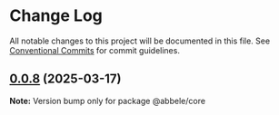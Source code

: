 # Change Log

All notable changes to this project will be documented in this file.
See [Conventional Commits](https://conventionalcommits.org) for commit guidelines.

## [0.0.8](https://github.com/abbele/monorepo/compare/v0.0.7...v0.0.8) (2025-03-17)

**Note:** Version bump only for package @abbele/core

